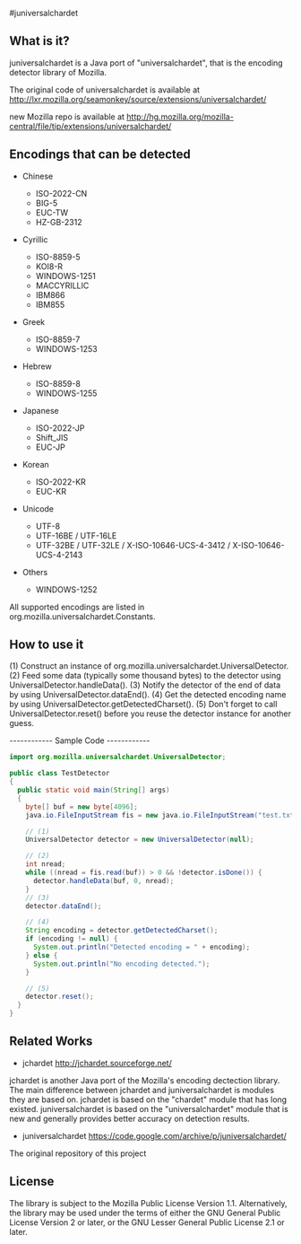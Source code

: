 #juniversalchardet


## What is it?

juniversalchardet is a Java port of "universalchardet",
that is the encoding detector library of Mozilla.

The original code of universalchardet is available at
http://lxr.mozilla.org/seamonkey/source/extensions/universalchardet/

new Mozilla repo is available at 
http://hg.mozilla.org/mozilla-central/file/tip/extensions/universalchardet/



## Encodings that can be detected

- Chinese
  - ISO-2022-CN
  - BIG-5
  - EUC-TW
  - HZ-GB-2312

- Cyrillic
  - ISO-8859-5
  - KOI8-R
  - WINDOWS-1251
  - MACCYRILLIC
  - IBM866
  - IBM855

- Greek
  - ISO-8859-7
  - WINDOWS-1253

- Hebrew
  - ISO-8859-8
  - WINDOWS-1255

- Japanese
  - ISO-2022-JP
  - Shift_JIS
  - EUC-JP

- Korean
  - ISO-2022-KR
  - EUC-KR

- Unicode
  - UTF-8
  - UTF-16BE / UTF-16LE
  - UTF-32BE / UTF-32LE / X-ISO-10646-UCS-4-3412 / X-ISO-10646-UCS-4-2143

- Others
  - WINDOWS-1252

All supported encodings are listed in org.mozilla.universalchardet.Constants.


## How to use it

(1) Construct an instance of org.mozilla.universalchardet.UniversalDetector.
(2) Feed some data (typically some thousand bytes) to the detector
    using UniversalDetector.handleData().
(3) Notify the detector of the end of data by using
    UniversalDetector.dataEnd().
(4) Get the detected encoding name by using
    UniversalDetector.getDetectedCharset().
(5) Don't forget to call UniversalDetector.reset() before you reuse
    the detector instance for another guess.


------------ Sample Code ------------

```java
import org.mozilla.universalchardet.UniversalDetector;

public class TestDetector
{
  public static void main(String[] args)
  {
    byte[] buf = new byte[4096];
    java.io.FileInputStream fis = new java.io.FileInputStream("test.txt");

    // (1)
    UniversalDetector detector = new UniversalDetector(null);

    // (2)
    int nread;
    while ((nread = fis.read(buf)) > 0 && !detector.isDone()) {
      detector.handleData(buf, 0, nread);
    }
    // (3)
    detector.dataEnd();

    // (4)
    String encoding = detector.getDetectedCharset();
    if (encoding != null) {
      System.out.println("Detected encoding = " + encoding);
    } else {
      System.out.println("No encoding detected.");
    }

    // (5)
    detector.reset();
  }
}
```

## Related Works

- jchardet  http://jchardet.sourceforge.net/

jchardet is another Java port of the Mozilla's encoding dectection library.
The main difference between jchardet and juniversalchardet is modules
they are based on. jchardet is based on the "chardet" module that has
long existed. juniversalchardet is based on the "universalchardet" module
that is new and generally provides better accuracy on detection results.

- juniversalchardet  https://code.google.com/archive/p/juniversalchardet/

The original repository of this project

## License

The library is subject to the Mozilla Public License Version 1.1.
Alternatively, the library may be used under the terms of either
the GNU General Public License Version 2 or later, or the GNU
Lesser General Public License 2.1 or later.


